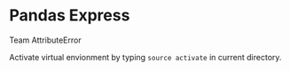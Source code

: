 # Pandas Express
Team AttributeError

Activate virtual envionment by typing `source activate` in current directory.
